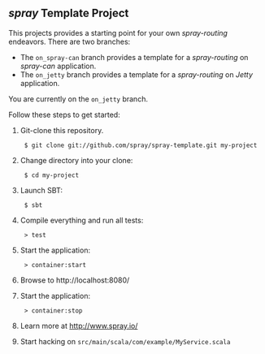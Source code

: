 ## _spray_ Template Project

This projects provides a starting point for your own _spray-routing_ endeavors.
There are two branches:

* The `on_spray-can` branch provides a template for a _spray-routing_ on _spray-can_ application.
* The `on_jetty` branch provides a template for a _spray-routing_ on _Jetty_ application.

You are currently on the `on_jetty` branch.

Follow these steps to get started:

1. Git-clone this repository.

        $ git clone git://github.com/spray/spray-template.git my-project

2. Change directory into your clone:

        $ cd my-project

3. Launch SBT:

        $ sbt

4. Compile everything and run all tests:

        > test

5. Start the application:

        > container:start

6. Browse to http://localhost:8080/

7. Start the application:

        > container:stop

8. Learn more at http://www.spray.io/

9. Start hacking on `src/main/scala/com/example/MyService.scala`